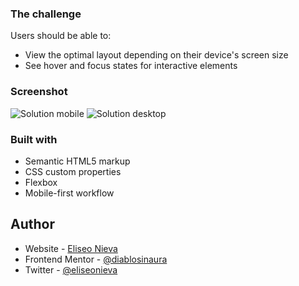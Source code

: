 ### The challenge

Users should be able to:

- View the optimal layout depending on their device's screen size
- See hover and focus states for interactive elements

### Screenshot

![Solution mobile](../../../../D:/Ru/Ejercicios/product-preview-card-component-main/images/screenshoot-solution.jpg)
![Solution desktop](../../../../D:/Ru/Ejercicios/product-preview-card-component-main/images/screemshoot-solution-desktop.jpg)

### Built with

- Semantic HTML5 markup
- CSS custom properties
- Flexbox
- Mobile-first workflow


## Author

- Website - [Eliseo Nieva](https://github.com/diablosinaura)
- Frontend Mentor - [@diablosinaura](https://www.frontendmentor.io/profile/diablosinaura)
- Twitter - [@eliseonieva](https://www.twitter.com/eliseonieva)


